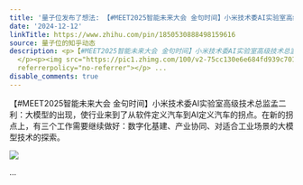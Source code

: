 ```yaml
---
title: '量子位发布了想法: 【#MEET2025智能未来大会 金句时间】小米技术委AI实验室高级技术总监孟二利：大模型的出现，使行业来到了从软件定义汽车到AI定义汽车的拐点。...'
date: '2024-12-12'
linkTitle: https://www.zhihu.com/pin/1850530888498159616
source: 量子位的知乎动态
description: <p>【#MEET2025智能未来大会 金句时间】小米技术委AI实验室高级技术总监孟二利：大模型的出现，使行业来到了从软件定义汽车到AI定义汽车的拐点。在新的拐点上，有三个工作需要继续做好：数字化基建、产业协同、对适合工业场景的大模型技术的探索。
  </p><p><img src="https://pic1.zhimg.com/100/v2-75cc130e6e684fd939c70110b388b73a_720w.jpg"
  referrerpolicy="no-referrer"></p> ...
disable_comments: true
---
```

<p>【#MEET2025智能未来大会 金句时间】小米技术委AI实验室高级技术总监孟二利：大模型的出现，使行业来到了从软件定义汽车到AI定义汽车的拐点。在新的拐点上，有三个工作需要继续做好：数字化基建、产业协同、对适合工业场景的大模型技术的探索。 </p><p><img src="https://pic1.zhimg.com/100/v2-75cc130e6e684fd939c70110b388b73a_720w.jpg" referrerpolicy="no-referrer"></p> ...